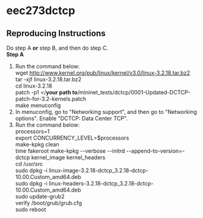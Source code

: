 # eec273dctcp
## Reproducing Instructions
Do step A <strong>or</strong> step B, and then do step C. <br>
<strong>   Step A </strong> <br>
1)	Run the command below: <br>
wget http://www.kernel.org/pub/linux/kernel/v3.0/linux-3.2.18.tar.bz2 <br>
tar -xjf linux-3.2.18.tar.bz2 <br>
cd linux-3.2.18 <br>
patch -p1 </**your path to**/mininet_tests/dctcp/0001-Updated-DCTCP-patch-for-3.2-kernels.patch <br>
make menuconfig <br>
2)	In menuconfig, go to "Networking support", and then go to "Networking options". Enable "DCTCP: Data Center TCP". <br>
3)	Run the command below:<br>
processors=1 <br>
export CONCURRENCY_LEVEL=$processors <br>
make-kpkg clean <br>
time fakeroot make-kpkg --verbose --initrd --append-to-version=-dctcp kernel_image kernel_headers <br>
cd /usr/src <br>
sudo dpkg -i linux-image-3.2.18-dctcp_3.2.18-dctcp-10.00.Custom_amd64.deb <br>
sudo dpkg -i linux-headers-3.2.18-dctcp_3.2.18-dctcp-10.00.Custom_amd64.deb <br>
sudo update-grub2 <br>
verify /boot/grub/grub.cfg <br>
sudo reboot <br>
